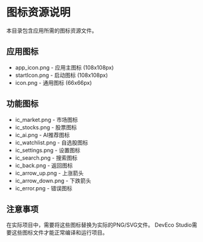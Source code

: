 # 图标资源说明

本目录包含应用所需的图标资源文件。

## 应用图标
- app_icon.png - 应用主图标 (108x108px)
- startIcon.png - 启动图标 (108x108px)
- icon.png - 通用图标 (66x66px)

## 功能图标
- ic_market.png - 市场图标
- ic_stocks.png - 股票图标  
- ic_ai.png - AI推荐图标
- ic_watchlist.png - 自选股图标
- ic_settings.png - 设置图标
- ic_search.png - 搜索图标
- ic_back.png - 返回图标
- ic_arrow_up.png - 上涨箭头
- ic_arrow_down.png - 下跌箭头
- ic_error.png - 错误图标

## 注意事项
在实际项目中，需要将这些图标替换为实际的PNG/SVG文件。
DevEco Studio需要这些图标文件才能正常编译和运行项目。